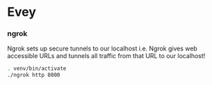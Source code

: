 # Evey

### ngrok
Ngrok sets up secure tunnels to our localhost i.e. Ngrok gives web accessible URLs and tunnels
all traffic from that URL to our localhost!

```bash
. venv/bin/activate
./ngrok http 8000
```

